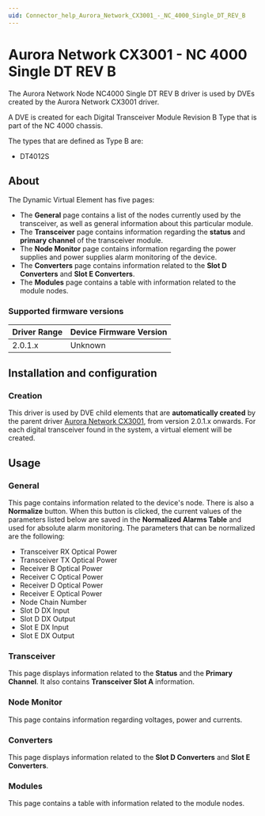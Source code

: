 ```yaml
---
uid: Connector_help_Aurora_Network_CX3001_-_NC_4000_Single_DT_REV_B
---
```


# Aurora Network CX3001 - NC 4000 Single DT REV B

The Aurora Network Node NC4000 Single DT REV B driver is used by DVEs created by the Aurora Network CX3001 driver.

A DVE is created for each Digital Transceiver Module Revision B Type that is part of the NC 4000 chassis.

The types that are defined as Type B are:

- DT4012S

## About

The Dynamic Virtual Element has five pages:

- The **General** page contains a list of the nodes currently used by the transceiver, as well as general information about this particular module.
- The **Transceiver** page contains information regarding the **status** and **primary channel** of the transceiver module.
- The **Node Monitor** page contains information regarding the power supplies and power supplies alarm monitoring of the device.
- The **Converters** page contains information related to the **Slot D Converters** and **Slot E Converters**.
- The **Modules** page contains a table with information related to the module nodes.

### Supported firmware versions

| **Driver Range** | **Device Firmware Version** |
|------------------|-----------------------------|
| 2.0.1.x          | Unknown                     |

## Installation and configuration

### Creation

This driver is used by DVE child elements that are **automatically created** by the parent driver [Aurora Network CX3001](xref:Connector_help_Aurora_Network_CX3001), from version 2.0.1.x onwards. For each digital transceiver found in the system, a virtual element will be created.

## Usage

### General

This page contains information related to the device's node. There is also a **Normalize** button. When this button is clicked, the current values of the parameters listed below are saved in the **Normalized Alarms Table** and used for absolute alarm monitoring. The parameters that can be normalized are the following:

- Transceiver RX Optical Power
- Transceiver TX Optical Power
- Receiver B Optical Power
- Receiver C Optical Power
- Receiver D Optical Power
- Receiver E Optical Power
- Node Chain Number
- Slot D DX Input
- Slot D DX Output
- Slot E DX Input
- Slot E DX Output

### Transceiver

This page displays information related to the **Status** and the **Primary Channel**. It also contains **Transceiver Slot A** information.

### Node Monitor

This page contains information regarding voltages, power and currents.

### Converters

This page displays information related to the **Slot D Converters** and **Slot E Converters**.

### Modules

This page contains a table with information related to the module nodes.

